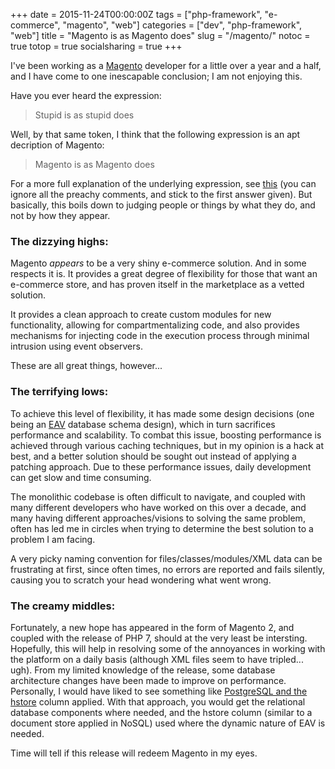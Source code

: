 +++
date = 2015-11-24T00:00:00Z
tags = ["php-framework", "e-commerce", "magento", "web"]
categories = ["dev", "php-framework", "web"]
title = "Magento is as Magento does"
slug = "/magento/"
notoc = true
totop = true
socialsharing = true
+++

I've been working as a [Magento](http://magento.com/) developer for a little over a year and a half, and I have come to one inescapable conclusion; I am not enjoying this.

Have you ever heard the expression:

> Stupid is as stupid does

Well, by that same token, I think that the following expression is an apt decription of Magento:

> Magento is as Magento does

For a more full explanation of the underlying expression, see [this](http://answers.google.com/answers/threadview?id=392986) (you can ignore all the preachy comments, and stick to the first answer given). But basically, this boils down to judging people or things by what they do, and not by how they appear.

### The dizzying highs:

Magento *appears* to be a very shiny e-commerce solution. And in some respects it is. It provides a great degree of flexibility for those that want an e-commerce store, and has proven itself in the marketplace as a vetted solution. 

It provides a clean approach to create custom modules for new functionality, allowing for compartmentalizing code, and also provides mechanisms for injecting code in the execution process through minimal intrusion using event observers. 

These are all great things, however...

### The terrifying lows:

To achieve this level of flexibility, it has made some design decisions (one being an [EAV](https://en.wikipedia.org/wiki/Entity%E2%80%93attribute%E2%80%93value_model) database schema design), which in turn sacrifices performance and scalability. To combat this issue, boosting performance is achieved through various caching techniques, but in my opinion is a hack at best, and a better solution should be sought out instead of applying a patching approach. Due to these performance issues, daily development can get slow and time consuming.

The monolithic codebase is often difficult to navigate, and coupled with many different developers who have worked on this over a decade, and many having different approaches/visions to solving the same problem, often has led me in circles when trying to determine the best solution to a problem I am facing.

A very picky naming convention for files/classes/modules/XML data can be frustrating at first, since often times, no errors are reported and fails silently, causing you to scratch your head wondering what went wrong.

### The creamy middles: 

Fortunately, a new hope has appeared in the form of Magento 2, and coupled with the release of PHP 7, should at the very least be intersting. Hopefully, this will help in resolving some of the annoyances in working with the platform on a daily basis (although XML files seem to have tripled... ugh). From my limited knowledge of the release, some database architecture changes have been made to improve on performance. Personally, I would have liked to see something like [PostgreSQL and the hstore](http://www.postgresql.org/docs/current/static/hstore.html) column applied. With that approach, you would get the relational database components where needed, and the hstore column (similar to a document store applied in NoSQL) used where the dynamic nature of EAV is needed.

Time will tell if this release will redeem Magento in my eyes.